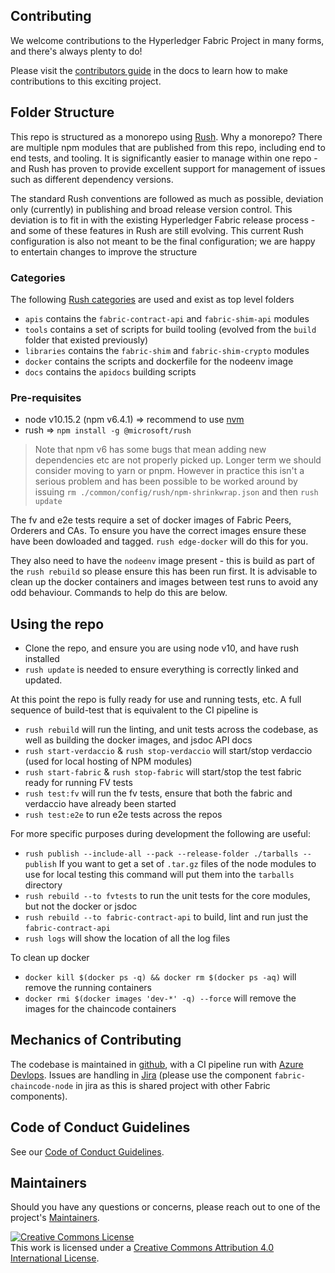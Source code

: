 ## Contributing

We welcome contributions to the Hyperledger Fabric Project in many forms, and there's always plenty to do!

Please visit the [contributors guide](http://hyperledger-fabric.readthedocs.io/en/latest/CONTRIBUTING.html) in the docs to learn how to make contributions to this exciting project.

## Folder Structure

This repo is structured as a monorepo using [Rush](https://rushjs.io/). Why a monorepo? There are multiple npm modules that are published from this repo, including end to end tests, and tooling. It is significantly easier to manage within one repo - and Rush has proven to provide excellent support for management of issues such as different dependency versions.

The standard Rush conventions are followed as much as possible, deviation only (currently) in publishing and broad release version control. This deviation is to fit in with the existing Hyperledger Fabric release process - and some of these features in Rush are still evolving. This current Rush configuration is also not meant to be the final configuration; we are happy to entertain changes to improve the structure

### Categories

The following [Rush categories](https://rushjs.io/pages/maintainer/add_to_repo/) are used and exist as top level folders

- `apis` contains the `fabric-contract-api` and `fabric-shim-api` modules
- `tools` contains a set of scripts for build tooling (evolved from the `build` folder that existed previously)
- `libraries` contains the `fabric-shim` and `fabric-shim-crypto` modules
- `docker` contains the scripts and dockerfile for the nodeenv image
- `docs` contains the `apidocs` building scripts

### Pre-requisites

* node v10.15.2 (npm v6.4.1) => recommend to use [nvm](https://github.com/nvm-sh/nvm)
* rush => `npm install -g @microsoft/rush`

> Note that npm v6 has some bugs that mean adding new dependencies etc are not properly picked up. Longer term we should consider moving to yarn or pnpm. However in practice this isn't a serious problem and has been possible to be worked around by issuing `rm ./common/config/rush/npm-shrinkwrap.json` and then `rush update`

The fv and e2e tests require a set of docker images of Fabric Peers, Orderers and CAs. To ensure you have the correct images ensure these have been dowloaded and tagged.  `rush edge-docker` will do this for you. 

They also need to have the `nodeenv` image present - this is build as part of the `rush rebuild` so please ensure this has been run first.  It is advisable to clean up the docker containers and images between test runs to avoid any odd behaviour. Commands to help do this are below.

## Using the repo

* Clone the repo, and ensure you are using node v10, and have rush installed
* `rush update` is needed to ensure everything is correctly linked and updated.

At this point the repo is fully ready for use and running tests, etc. A full sequence of build-test that is equivalent to the CI pipeline is

* `rush rebuild` will run the linting, and unit tests across the codebase, as well as building the docker images, and jsdoc API docs
* `rush start-verdaccio` & `rush stop-verdaccio` will start/stop verdaccio (used for local hosting of NPM modules)
* `rush start-fabric` & `rush stop-fabric` will start/stop the test fabric ready for running FV tests
* `rush test:fv` will run the fv tests, ensure that both the fabric and verdaccio have already been started
* `rush test:e2e` to run e2e tests across the repos

For more specific purposes during development the following are useful:

* `rush publish --include-all --pack --release-folder ./tarballs --publish`
If you want to get a set of `.tar.gz` files of the node modules to use for local testing this command will put them into the `tarballs` directory
* `rush rebuild --to fvtests` to run the unit tests for the core modules, but not the docker or jsdoc
* `rush rebuild --to fabric-contract-api` to build, lint and run just the `fabric-contract-api` 
* `rush logs` will show the location of all the log files 

To clean up docker

* `docker kill $(docker ps -q) && docker rm $(docker ps -aq)` will remove the running containers
* `docker rmi $(docker images 'dev-*' -q) --force` will remove the images for the chaincode containers

## Mechanics of Contributing

The codebase is maintained in [github](https://github.com/hyperledger/fabric-chaincode-node), with a CI pipeline run with [Azure Devlops](https://dev.azure.com/Hyperledger/Fabric-Chaincode-Node/_build?definitionId=33&_a=summary). Issues are handling in [Jira](https://jira.hyperledger.org/issues/?jql=project%20%3D%20FAB%20AND%20component%20%3D%20fabric-chaincode-node)   (please use the component `fabric-chaincode-node` in jira as this is shared project with other Fabric components).




## Code of Conduct Guidelines <a name="conduct"></a>

See our [Code of Conduct Guidelines](../blob/master/CODE_OF_CONDUCT.md).

## Maintainers <a name="maintainers"></a>

Should you have any questions or concerns, please reach out to one of the project's [Maintainers](../blob/master/MAINTAINERS.md).

<a rel="license" href="http://creativecommons.org/licenses/by/4.0/"><img alt="Creative Commons License" style="border-width:0" src="https://i.creativecommons.org/l/by/4.0/88x31.png" /></a><br />This work is licensed under a <a rel="license" href="http://creativecommons.org/licenses/by/4.0/">Creative Commons Attribution 4.0 International License</a>.

